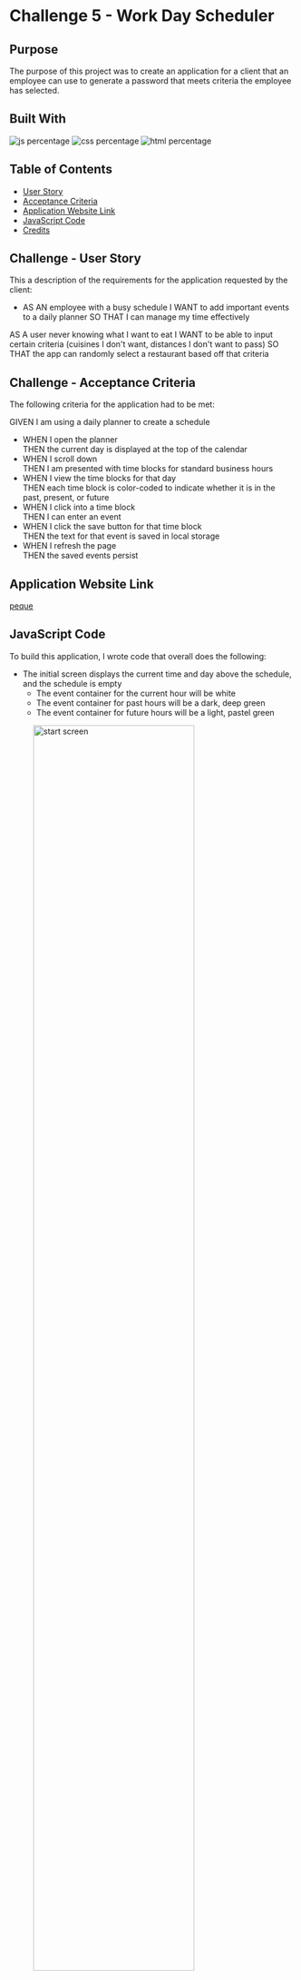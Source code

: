 # Challenge 5 - Work Day Scheduler

## Purpose

The purpose of this project was to create an application for a client that an employee can use to generate a password that meets criteria the employee has selected. 

## Built With

![js percentage](https://img.shields.io/badge/java-58.8%25-green)
![css percentage](https://img.shields.io/badge/css-26.5%25-ff69b4)
![html percentage](https://img.shields.io/badge/html-14.7%25-9cf)

## Table of Contents

- [User Story](#challenge---user-story)
- [Acceptance Criteria](#challenge---acceptance-criteria)
- [Application Website Link](#application-website-link)
- [JavaScript Code](#javascript-code)
- [Credits](#credits)


## Challenge - User Story

This a description of the requirements for the application requested by the client:

- AS AN employee with a busy schedule I WANT to add important events to a daily planner SO THAT I can manage my time effectively

AS A user never knowing what I want to eat I WANT to be able to input certain criteria (cuisines I don't want, distances I don't want to pass) SO THAT the app can randomly select a restaurant based off that criteria

## Challenge - Acceptance Criteria

The following criteria for the application had to be met:

GIVEN I am using a daily planner to create a schedule
- WHEN I open the planner <br />
  THEN the current day is displayed at the top of the calendar
- WHEN I scroll down <br />
  THEN I am presented with time blocks for standard business hours
- WHEN I view the time blocks for that day <br />
  THEN each time block is color-coded to indicate whether it is in the past, present, or future
- WHEN I click into a time block <br />
  THEN I can enter an event
- WHEN I click the save button for that time block <br />
  THEN the text for that event is saved in local storage
- WHEN I refresh the page <br />
  THEN the saved events persist

## Application Website Link

[peque](https://jessoliva.github.io/pinky-cal/)

## JavaScript Code

To build this application, I wrote code that overall does the following:
- The initial screen displays the current time and day above the schedule, and the schedule is empty
    - The event container for the current hour will be white
    - The event container for past hours will be a dark, deep green
    - The event container for future hours will be a light, pastel green

<p align="left" width="100%">
&emsp;&emsp;&emsp;<img src="assets/images/1empty.png" alt="start screen" width="75%" align="top"> 
</p>

- The user can input events into the schedule per half hour timeblocks. When the user clicks on a half hour textarea, that textarea will go into focus so the user can input text.
    - When the user clicks on the checkmark button, that specific event for that specific timeblock will be saved onto local storage. This is to prevent the event from being removed when the page is refreshed.
 

<p align="left" width="100%">
&emsp;&emsp;&emsp;<img src="assets/images/2start day.png" alt="question screen with wrong answer" width="75%" align="top"> 
</p>

<p align="left" width="100%">
&emsp;&emsp;&emsp;<img src="assets/images/3adding tasks.png" alt="question screen" width="75%" align="top"> 
</p>
<p align="left" width="100%">
&emsp;&emsp;&emsp;<img src="assets/images/3adding tasks2.png" alt="enter score screen" width="75%" align="top"> 
</p>

- When the user clicks the x button, the textarea field for that specific timeblock will be cleared and the saved event for that timeblock will be removed from local storage.

<p align="left" width="100%">
&emsp;&emsp;&emsp;<img src="assets/images/4delete tasks.png" alt="lose screen" width="75%" align="top"> 
</p>
<p align="left" width="100%">
&emsp;&emsp;&emsp;<img src="assets/images/4deletetasks2.png" alt="enter score screen" width="75%" align="top"> 
</p>
<p align="left" width="100%">
&emsp;&emsp;&emsp;<img src="assets/images/5end result.png" alt="enter score screen" width="75%" align="top"> 
</p>

## Credits
- [Stack Overflow: CSS Transition](https://stackoverflow.com/questions/27903965/can-i-apply-a-css-transition-on-hover-out-only)
- Badges - [Shields.io](https://shields.io/)